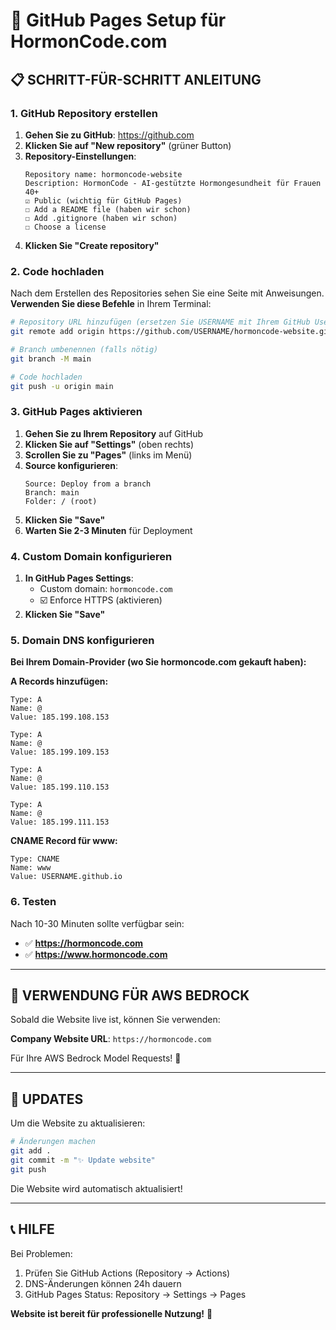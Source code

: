 # 🚀 GitHub Pages Setup für HormonCode.com

## 📋 SCHRITT-FÜR-SCHRITT ANLEITUNG

### **1. GitHub Repository erstellen**

1. **Gehen Sie zu GitHub**: https://github.com
2. **Klicken Sie auf "New repository"** (grüner Button)
3. **Repository-Einstellungen**:
   ```
   Repository name: hormoncode-website
   Description: HormonCode - AI-gestützte Hormongesundheit für Frauen 40+
   ☑️ Public (wichtig für GitHub Pages)
   ☐ Add a README file (haben wir schon)
   ☐ Add .gitignore (haben wir schon)
   ☐ Choose a license
   ```
4. **Klicken Sie "Create repository"**

### **2. Code hochladen**

Nach dem Erstellen des Repositories sehen Sie eine Seite mit Anweisungen. **Verwenden Sie diese Befehle** in Ihrem Terminal:

```bash
# Repository URL hinzufügen (ersetzen Sie USERNAME mit Ihrem GitHub Username)
git remote add origin https://github.com/USERNAME/hormoncode-website.git

# Branch umbenennen (falls nötig)
git branch -M main

# Code hochladen
git push -u origin main
```

### **3. GitHub Pages aktivieren**

1. **Gehen Sie zu Ihrem Repository** auf GitHub
2. **Klicken Sie auf "Settings"** (oben rechts)
3. **Scrollen Sie zu "Pages"** (links im Menü)
4. **Source konfigurieren**:
   ```
   Source: Deploy from a branch
   Branch: main
   Folder: / (root)
   ```
5. **Klicken Sie "Save"**
6. **Warten Sie 2-3 Minuten** für Deployment

### **4. Custom Domain konfigurieren**

1. **In GitHub Pages Settings**:
   - Custom domain: `hormoncode.com`
   - ☑️ Enforce HTTPS (aktivieren)
2. **Klicken Sie "Save"**

### **5. Domain DNS konfigurieren**

**Bei Ihrem Domain-Provider (wo Sie hormoncode.com gekauft haben):**

**A Records hinzufügen:**
```
Type: A
Name: @
Value: 185.199.108.153

Type: A  
Name: @
Value: 185.199.109.153

Type: A
Name: @
Value: 185.199.110.153

Type: A
Name: @
Value: 185.199.111.153
```

**CNAME Record für www:**
```
Type: CNAME
Name: www
Value: USERNAME.github.io
```

### **6. Testen**

Nach 10-30 Minuten sollte verfügbar sein:
- ✅ **https://hormoncode.com**
- ✅ **https://www.hormoncode.com**

---

## 🎯 **VERWENDUNG FÜR AWS BEDROCK**

Sobald die Website live ist, können Sie verwenden:

**Company Website URL**: `https://hormoncode.com`

Für Ihre AWS Bedrock Model Requests! 🚀

---

## 🔧 **UPDATES**

Um die Website zu aktualisieren:

```bash
# Änderungen machen
git add .
git commit -m "✨ Update website"
git push
```

Die Website wird automatisch aktualisiert!

---

## 📞 **HILFE**

Bei Problemen:
1. Prüfen Sie GitHub Actions (Repository → Actions)
2. DNS-Änderungen können 24h dauern
3. GitHub Pages Status: Repository → Settings → Pages

**Website ist bereit für professionelle Nutzung!** 🎉

